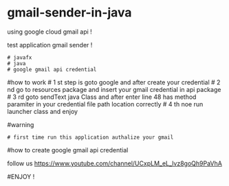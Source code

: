 # gmail-sender-in-java

using google cloud gmail api !

test application gmail sender !

    # javafx
    # java
    # google gmail api credential

#how to work
    # 1 st step is goto google and after create your credential
    # 2 nd go to resources package and insert your gmail credential in api package
    # 3 rd goto sendText java Class and after enter line 48 has method paramiter in your credential file path location correctly
    # 4 th noe run launcher class and enjoy

#warning

    # first time run this application authalize your gmail

#how to create google gmail api credential 

follow us https://www.youtube.com/channel/UCxpLM_eL_lvz8goQh9PaVhA

#ENJOY !
